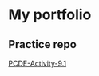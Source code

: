 # My portfolio

## Practice repo
<a href="https://stmiantl.github.io/PCDE-Activity-9.1/"> PCDE-Activity-9.1 </a>
